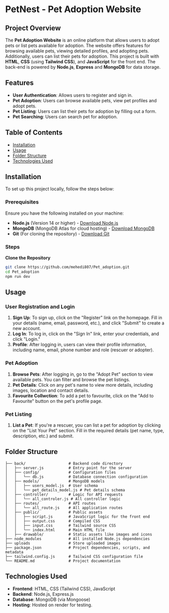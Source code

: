 # PetNest - Pet Adoption Website

## Project Overview

The **Pet Adoption Website** is an online platform that allows users to adopt pets or list pets available for adoption. The website offers features for browsing available pets, viewing detailed profiles, and adopting pets. Additionally, users can list their pets for adoption. This project is built with **HTML**, **CSS** (using **Tailwind CSS**), and **JavaScript** for the front end. The back-end is powered by **Node.js**, **Express** and **MongoDB** for data storage.

## Features

- **User Authentication**: Allows users to register and sign in.
- **Pet Adoption**: Users can browse available pets, view pet profiles and adopt pets.
- **Pet Listing**: Users can list their pets for adoption by filling out a form.
- **Pet Searching**: Users can search pet for adoption.

## Table of Contents

- [Installation](#installation)
- [Usage](#usage)
- [Folder Structure](#folder-structure)
- [Technologies Used](#technologies-used)

## Installation

To set up this project locally, follow the steps below:

### Prerequisites

Ensure you have the following installed on your machine:

- **Node.js** (Version 14 or higher) - [Download Node.js](https://nodejs.org/)
- **MongoDB** (MongoDB Atlas for cloud hosting) - [Download MongoDB](https://www.mongodb.com/products/platform/atlas-database)
- **Git** (For cloning the repository) - [Download Git](https://git-scm.com/)

### Steps

 **Clone the Repository**
   ```bash
   git clone https://github.com/mehedi807/Pet_adoption.git
   cd Pet_adoption
   npm run dev
```

## Usage

### User Registration and Login

1. **Sign Up**: To sign up, click on the "Register" link on the homepage. Fill in your details (name, email, password, etc.), and click "Submit" to create a new account.
2. **Log In**: To log in, click on the "Sign In" link, enter your credentials, and click "Login."
3. **Profile**: After logging in, users can view their profile information, including name, email, phone number and role (rescuer or adopter).

### Pet Adoption

1. **Browse Pets**: After logging in, go to the "Adopt Pet" section to view available pets. You can filter and browse the pet listings.
2. **Pet Details**: Click on any pet's name to view more details, including images, location and contact details.
3. **Favourite Collwction**: To add a pet to favourite, click on the "Add to Favourite" button on the pet's profile page.

### Pet Listing

1. **List a Pet**: If you're a rescuer, you can list a pet for adoption by clicking on the "List Your Pet" section. Fill in the required details (pet name, type, description, etc.) and submit.


## Folder Structure

```plaintext
├── back/                   # Backend code directory
│   ├── server.js           # Entry point for the server
│   ├── config/             # Configuration files
│   │   └── db.js           # Database connection configuration
│   ├── models/             # MongoDB models
│   │   ├── users_model.js  # User schema
│   │   └── pet_details_model.js # Pet details schema
│   ├── controller/         # Logic for API requests
│   │   └── all_controler.js # All controller logic
│   ├── routes/             # API routes
│   │   └── all_route.js    # All application routes
│   ├── public/             # Public assets
│   │   ├── script.js       # JavaScript logic for the front end
│   │   ├── output.css      # Compiled CSS
│   │   ├── input.css       # Tailwind source CSS
│   │   └── index.html      # Main HTML file
│   ├── drawable/           # Static assets like images and icons
├── node_modules            # All installed Node.js dependencies
├── uploads                 # Store uploaded images
├── package.json            # Project dependencies, scripts, and metadata
├── tailwind.config.js      # Tailwind CSS configuration file
└── README.md               # Project documentation

```




## Technologies Used

- **Frontend**: HTML, CSS (Tailwind CSS), JavaScript
- **Backend**: Node.js, Express.js
- **Database**: MongoDB (via Mongoose)
- **Hosting**: Hosted on render for testing.


